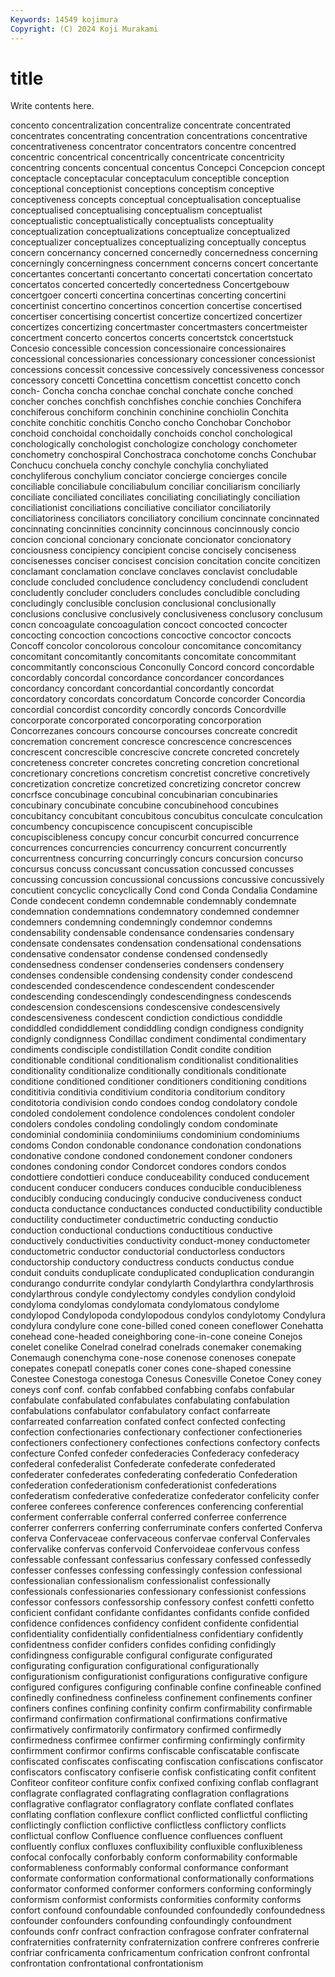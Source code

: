```yaml
---
Keywords: 14549 kojimura
Copyright: (C) 2024 Koji Murakami
---
```


# title

Write contents here.



 concento concentralization concentralize concentrate concentrated concentrates
concentrating concentration concentrations concentrative concentrativeness concentrator concentrators concentre concentred concentric
concentrical concentrically concentricate concentricity concentring concents concentual concentus Concepci Concepcion
concept conceptacle conceptacular conceptaculum conceptible conception conceptional conceptionist conceptions conceptism
conceptive conceptiveness concepts conceptual conceptualisation conceptualise conceptualised conceptualising conceptualism conceptualist
conceptualistic conceptualistically conceptualists conceptuality conceptualization conceptualizations conceptualize conceptualized conceptualizer conceptualizes
conceptualizing conceptually conceptus concern concernancy concerned concernedly concernedness concerning concerningly
concerningness concernment concerns concert concertante concertantes concertanti concertanto concertati concertation
concertato concertatos concerted concertedly concertedness Concertgebouw concertgoer concerti concertina concertinas
concerting concertini concertinist concertino concertinos concertion concertise concertised concertiser concertising
concertist concertize concertized concertizer concertizes concertizing concertmaster concertmasters concertmeister concertment
concerto concertos concerts concertstck concertstuck Concesio concessible concession concessionaire concessionaires
concessional concessionaries concessionary concessioner concessionist concessions concessit concessive concessively concessiveness
concessor concessory concetti Concettina concettism concettist concetto conch conch- Concha
concha conchae conchal conchate conche conched concher conches conchfish conchfishes
conchie conchies Conchifera conchiferous conchiform conchinin conchinine conchiolin Conchita conchite
conchitic conchitis Concho concho Conchobar Conchobor conchoid conchoidal conchoidally conchoids
conchol conchological conchologically conchologist conchologize conchology conchometer conchometry conchospiral Conchostraca
conchotome conchs Conchubar Conchucu conchuela conchy conchyle conchylia conchyliated conchyliferous
conchylium conciator concierge concierges concile conciliable conciliabule conciliabulum conciliar conciliarism
conciliarly conciliate conciliated conciliates conciliating conciliatingly conciliation conciliationist conciliations conciliative
conciliator conciliatorily conciliatoriness conciliators conciliatory concilium concinnate concinnated concinnating concinnities
concinnity concinnous concinnously concio concion concional concionary concionate concionator concionatory
conciousness concipiency concipient concise concisely conciseness concisenesses conciser concisest concision
concitation concite concitizen conclamant conclamation conclave conclaves conclavist concludable conclude
concluded concludence concludency concludendi concludent concludently concluder concluders concludes concludible
concluding concludingly conclusible conclusion conclusional conclusionally conclusions conclusive conclusively conclusiveness
conclusory conclusum concn concoagulate concoagulation concoct concocted concocter concocting concoction
concoctions concoctive concoctor concocts Concoff concolor concolorous concolour concomitance concomitancy
concomitant concomitantly concomitants concomitate concommitant concommitantly conconscious Conconully Concord concord
concordable concordably concordal concordance concordancer concordances concordancy concordant concordantial concordantly
concordat concordatory concordats concordatum Concorde concorder Concordia concordial concordist concordity
concordly concords Concordville concorporate concorporated concorporating concorporation Concorrezanes concours concourse
concourses concreate concredit concremation concrement concresce concrescence concrescences concrescent concrescible
concrescive concrete concreted concretely concreteness concreter concretes concreting concretion concretional
concretionary concretions concretism concretist concretive concretively concretization concretize concretized concretizing
concretor concrew concrfsce concubinage concubinal concubinarian concubinaries concubinary concubinate concubine
concubinehood concubines concubitancy concubitant concubitous concubitus conculcate conculcation concumbency concupiscence
concupiscent concupiscible concupiscibleness concupy concur concurbit concurred concurrence concurrences concurrencies
concurrency concurrent concurrently concurrentness concurring concurringly concurs concursion concurso concursus
concuss concussant concussation concussed concusses concussing concussion concussional concussions concussive
concussively concutient concyclic concyclically Cond cond Conda Condalia Condamine Conde
condecent condemn condemnable condemnably condemnate condemnation condemnations condemnatory condemned condemner
condemners condemning condemningly condemnor condemns condensability condensable condensance condensaries condensary
condensate condensates condensation condensational condensations condensative condensator condense condensed condensedly
condensedness condenser condenseries condensers condensery condenses condensible condensing condensity conder
condescend condescended condescendence condescendent condescender condescending condescendingly condescendingness condescends condescension
condescensions condescensive condescensively condescensiveness condescent condiction condictious condiddle condiddled condiddlement
condiddling condign condigness condignity condignly condignness Condillac condiment condimental condimentary
condiments condisciple condistillation Condit condite condition conditionable conditional conditionalism conditionalist
conditionalities conditionality conditionalize conditionally conditionals conditionate conditione conditioned conditioner conditioners
conditioning conditions condititivia conditivia conditivium conditoria conditorium conditory conditotoria condivision
condo condoes condog condolatory condole condoled condolement condolence condolences condolent
condoler condolers condoles condoling condolingly condom condominate condominial condominiia condominiiums
condominium condominiums condoms Condon condonable condonance condonation condonations condonative condone
condoned condonement condoner condoners condones condoning condor Condorcet condores condors
condos condottiere condottieri conduce conduceability conduced conducement conducent conducer conducers
conduces conducible conducibleness conducibly conducing conducingly conducive conduciveness conduct conducta
conductance conductances conducted conductibility conductible conductility conductimeter conductimetric conducting conductio
conduction conductional conductions conductitious conductive conductively conductivities conductivity conduct-money conductometer
conductometric conductor conductorial conductorless conductors conductorship conductory conductress conducts conductus
condue conduit conduits conduplicate conduplicated conduplication condurangin condurango condurrite condylar
condylarth Condylarthra condylarthrosis condylarthrous condyle condylectomy condyles condylion condyloid condyloma
condylomas condylomata condylomatous condylome condylopod Condylopoda condylopodous condylos condylotomy Condylura
condylura condylure cone cone-billed coned coneen coneflower Conehatta conehead cone-headed
coneighboring cone-in-cone coneine Conejos conelet conelike Conelrad conelrad conelrads conemaker
conemaking Conemaugh conenchyma cone-nose conenose conenoses conepate conepates conepatl conepatls
coner cones cone-shaped conessine Conestee Conestoga conestoga Conesus Conesville Conetoe
Coney coney coneys conf conf. confab confabbed confabbing confabs confabular
confabulate confabulated confabulates confabulating confabulation confabulations confabulator confabulatory confact confarreate
confarreated confarreation confated confect confected confecting confection confectionaries confectionary confectioner
confectioneries confectioners confectionery confectiones confections confectory confects confecture Confed confeder
confederacies Confederacy confederacy confederal confederalist Confederate confederate confederated confederater confederates
confederating confederatio Confederation confederation confederationism confederationist confederations confederatism confederative confederatize
confederator confelicity confer conferee conferees conference conferences conferencing conferential conferment
conferrable conferral conferred conferree conferrence conferrer conferrers conferring conferruminate confers
conferted Conferva conferva Confervaceae confervaceous confervae conferval Confervales confervalike confervas
confervoid Confervoideae confervous confess confessable confessant confessarius confessary confessed confessedly
confesser confesses confessing confessingly confession confessional confessionalian confessionalism confessionalist confessionally
confessionals confessionaries confessionary confessionist confessions confessor confessors confessorship confessory confest
confetti confetto conficient confidant confidante confidantes confidants confide confided confidence
confidences confidency confident confidente confidential confidentiality confidentially confidentialness confidentiary confidently
confidentness confider confiders confides confiding confidingly confidingness configurable configural configurate
configurated configurating configuration configurational configurationally configurationism configurationist configurations configurative configure
configured configures configuring confinable confine confineable confined confinedly confinedness confineless
confinement confinements confiner confiners confines confining confinity confirm confirmability confirmable
confirmand confirmation confirmational confirmations confirmative confirmatively confirmatorily confirmatory confirmed confirmedly
confirmedness confirmee confirmer confirming confirmingly confirmity confirmment confirmor confirms confiscable
confiscatable confiscate confiscated confiscates confiscating confiscation confiscations confiscator confiscators confiscatory
confiserie confisk confisticating confit confitent Confiteor confiteor confiture confix confixed
confixing conflab conflagrant conflagrate conflagrated conflagrating conflagration conflagrations conflagrative conflagrator
conflagratory conflate conflated conflates conflating conflation conflexure conflict conflicted conflictful
conflicting conflictingly confliction conflictive conflictless conflictory conflicts conflictual conflow Confluence
confluence confluences confluent confluently conflux confluxes confluxibility confluxible confluxibleness confocal
confocally conforbably conform conformability conformable conformableness conformably conformal conformance conformant
conformate conformation conformational conformationally conformations conformator conformed conformer conformers conforming
conformingly conformism conformist conformists conformities conformity conforms confort confound confoundable
confounded confoundedly confoundedness confounder confounders confounding confoundingly confoundment confounds confr
confract confraction confragose confrater confraternal confraternities confraternity confraternization confrere confreres
confrerie confriar confricamenta confricamentum confrication confront confrontal confrontation confrontational confrontationism

